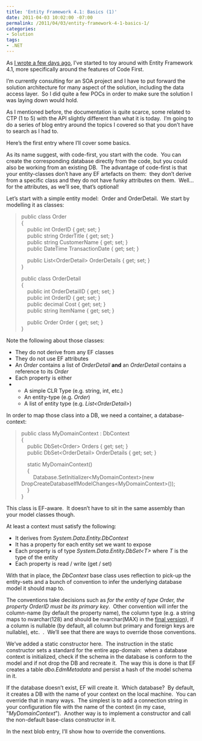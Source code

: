 ```yaml
---
title: 'Entity Framework 4.1: Basics (1)'
date: 2011-04-03 10:02:00 -07:00
permalink: /2011/04/03/entity-framework-4-1-basics-1/
categories:
- Solution
tags:
- .NET
---
```

<p>As <a href="http://vincentlauzon.wordpress.com/2011/03/29/entity-framework-4-1-rc-including-code-first/">I wrote a few days ago</a>, I’ve started to toy around with Entity Framework 4.1, more specifically around the features of Code First.</p>  <p>I’m currently consulting for an SOA project and I have to put forward the solution architecture for many aspect of the solution, including the data access layer.&#160; So I did quite a few POCs in order to make sure the solution I was laying down would hold.</p>  <p>As I mentioned before, the documentation is quite scarce, some related to CTP (1 to 5) with the API slightly different than what it is today.&#160; I’m going to do a series of blog entry around the topics I covered so that you don’t have to search as I had to.</p>  <p>Here’s the first entry where I’ll cover some basics.</p>  <p>As its name suggest, with code-first, you start with the code.&#160; You can create the corresponding database directly from the code, but you could also be working from an existing DB.&#160; The advantage of code-first is that your entity-classes don’t have any EF artefacts on them:&#160; they don’t derive from a specific class and they do not have funky attributes on them.&#160; Well…&#160; for the attributes, as we’ll see, that’s optional!</p>  <p>Let’s start with a simple entity model:&#160; Order and OrderDetail.&#160; We start by modelling it as classes:</p>  <blockquote>   <p>public class Order     <br />{      <br />&#160;&#160;&#160; public int OrderID { get; set; }      <br />&#160;&#160;&#160; public string OrderTitle { get; set; }      <br />&#160;&#160;&#160; public string CustomerName { get; set; }      <br />&#160;&#160;&#160; public DateTime TransactionDate { get; set; } </p>    <p>&#160;&#160;&#160; public List&lt;OrderDetail&gt; OrderDetails { get; set; }     <br />} </p>    <p>public class OrderDetail     <br />{      <br />&#160;&#160;&#160; public int OrderDetailID { get; set; }      <br />&#160;&#160;&#160; public int OrderID { get; set; }      <br />&#160;&#160;&#160; public decimal Cost { get; set; }      <br />&#160;&#160;&#160; public string ItemName { get; set; } </p>    <p>&#160;&#160;&#160; public Order Order { get; set; }     <br />}</p> </blockquote>  <p>Note the following about those classes:</p>  <ul>   <li>They do not derive from any EF classes </li>    <li>They do not use EF attributes </li>    <li>An <em>Order</em> contains a list of <em>OrderDetail</em> <strong>and</strong> an <em>OrderDetail</em> contains a reference to its <em>Order</em> </li>    <li>Each property is either </li>    <li>     <ul>       <li>A simple CLR Type (e.g. string, int, etc.) </li>        <li>An entity-type (e.g. <em>Order</em>) </li>        <li>A list of entity type (e.g. <em>List&lt;OrderDetail&gt;</em>) </li>     </ul>   </li> </ul>  <p>In order to map those class into a DB, we need a container, a database-context:</p>  <blockquote>   <p>public class MyDomainContext : DbContext     <br />{      <br />&#160;&#160;&#160; public DbSet&lt;Order&gt; Orders { get; set; }      <br />&#160;&#160;&#160; public DbSet&lt;OrderDetail&gt; OrderDetails { get; set; } </p>    <p>&#160;&#160;&#160; static MyDomainContext()     <br />&#160;&#160;&#160; {      <br />&#160;&#160;&#160;&#160;&#160;&#160;&#160; Database.SetInitializer&lt;MyDomainContext&gt;(new DropCreateDatabaseIfModelChanges&lt;MyDomainContext&gt;());      <br />&#160;&#160;&#160; }      <br />}</p> </blockquote> <!-- code formatted by http://manoli.net/csharpformat/ -->  <p>This class is EF-aware.&#160; It doesn’t have to sit in the same assembly than your model classes though.</p>  <p>At least a context must satisfy the following:</p>  <ul>   <li>It derives from <em>System.Data.Entity.DbContext</em> </li>    <li>It has a property for each entity set we want to expose </li>    <li>Each property is of type <em>System.Data.Entity.DbSet&lt;T&gt;</em> where <em>T</em> is the type of the entity </li>    <li>Each property is read / write (get / set) </li> </ul>  <p>With that in place, the <em>DbContext</em> base class uses reflection to pick-up the entity-sets and a bunch of convention to infer the underlying database model it should map to.</p>  <p>The conventions take decisions such as <em>for the entity of type Order, the property OrderID must be its primary key</em>.&#160; Other convention will infer the column-name (by default the property name), the column type (e.g. a string maps to nvarchar(128) and should be nvarchar(MAX) in the <a href="http://blogs.msdn.com/b/adonet/archive/2011/03/29/ef-4-1-rtw-change-to-default-maxlength-in-code-first.aspx">final version</a>), if a column is nullable (by default, all column but primary and foreign keys are nullable), etc.&#160; .&#160; We’ll see that there are ways to override those conventions.</p>  <p>We’ve added a static constructor here.&#160; The instruction in the static constructor sets a standard for the entire app-domain:&#160; when a database context is initialized, check if the schema in the database is conform to the model and if not drop the DB and recreate it.&#160; The way this is done is that EF creates a table <em>dbo.EdmMetadata</em> and persist a hash of the model schema in it.</p>  <p>If the database doesn’t exist, EF will create it.&#160; Which database?&#160; By default, it creates a DB with the name of your context on the local machine.&#160; You can override that in many ways.&#160; The simplest is to add a connection string in your configuration file with the name of the context (in my case, &quot;<em>MyDomainContext</em>&quot;).&#160; Another way is to implement a constructor and call the non-default base-class constructor in it.</p>  <p>In the next blob entry, I’ll show how to override the conventions.</p>